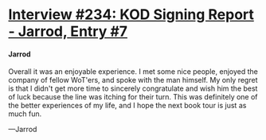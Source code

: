 # [Interview #234: KOD Signing Report - Jarrod, Entry #7](https://www.theoryland.com/intvmain.php?i=234#7)

#### Jarrod

Overall it was an enjoyable experience. I met some nice people, enjoyed the company of fellow WoT'ers, and spoke with the man himself. My only regret is that I didn't get more time to sincerely congratulate and wish him the best of luck because the line was itching for their turn. This was definitely one of the better experiences of my life, and I hope the next book tour is just as much fun.

—Jarrod

